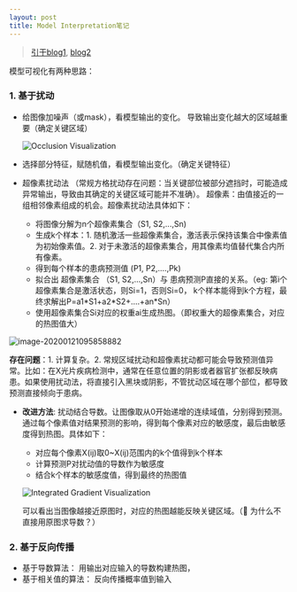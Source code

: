 ```yaml
---
layout: post
title: Model Interpretation笔记
---
```


> [引于blog1](http://blog.qure.ai/notes/visualizing_deep_learning), [blog2](http://blog.qure.ai/notes/deep-learning-visualization-gradient-based-methods)

模型可视化有两种思路：

### 1. 基于扰动

+ 给图像加噪声（或mask），看模型输出的变化。 导致输出变化越大的区域越重要（确定关键区域）

  ![Occlusion Visualization](../images/image-20200120172814924.png)

+ 选择部分特征，赋随机值，看模型输出变化。（确定关键特征）

+ 超像素扰动法 （常规方格扰动存在问题：当关键部位被部分遮挡时，可能造成异常输出，导致由其确定的关键区域可能并不准确）。 超像素：由值接近的一组相邻像素组成的机会。超像素扰动法具体如下：

  + 将图像分解为n个超像素集合（S1, S2,...,Sn)
  + 生成k个样本：1. 随机激活一些超像素集合，激活表示保持该集合中像素值为初始像素值。2. 对于未激活的超像素集合，用其像素均值替代集合内所有像素。
  + 得到每个样本的患病预测值 (P1, P2,....,Pk)
  + 拟合出 超像素集合 （S1, S2,...,Sn）与 患病预测P直接的关系。（eg: 第i个超像素集合是激活状态，则Si=1，否则Si=0， k个样本能得到k个方程，最终求解出P=a1\*S1+a2\*S2+....+an\*Sn）
  + 使用超像素集合Si对应的权重ai生成热图。（即权重大的超像素集合，对应的热图值大）

![image-20200121095858882](../images/image-20200121095858882.png)

**存在问题**：1. 计算复杂。2. 常规区域扰动和超像素扰动都可能会导致预测值异常。比如：在X光片疾病检测中，通常在任意位置的阴影或者器官扩张都反映病患。如果使用扰动法，将直接引入黑块或阴影，不管扰动区域在哪个部位，都导致预测直接倾向于患病。

+ **改进方法**: 扰动结合导数。让图像取从0开始递增的连续域值，分别得到预测。通过每个像素值对结果预测的影响，得到每个像素对应的敏感度，最后由敏感度得到热图。具体如下：

  + 对应每个像素X(ij)取0~X(ij)范围内的k个值得到k个样本
  + 计算预测P对扰动值的导数作为敏感度
  + 结合k个样本的敏感度值，得到最终的热图值

  ![Integrated Gradient Visualization](../images/ig.gif)
  
  可以看出当图像越接近原图时，对应的热图越能反映关键区域。（:thinking: 为什么不直接用原图求导数？​）
  
  

### 2. 基于反向传播

+ 基于导数算法： 用输出对应输入的导数构建热图，
+ 基于相关值的算法： 反向传播概率值到输入





